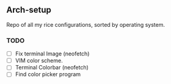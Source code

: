 ## Arch-setup
Repo of all my rice configurations, sorted by operating system.

### TODO
- [ ] Fix terminal Image (neofetch)
- [ ] VIM color scheme.
- [ ] Terminal Colorbar (neofetch)
- [ ] Find color picker program
